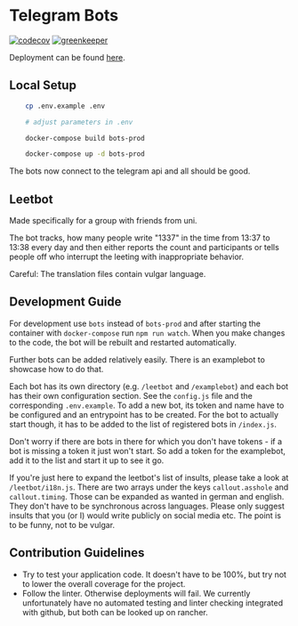 Telegram Bots
====

[![codecov](https://codecov.io/gh/yeldiRium/telegram-bots/branch/master/graph/badge.svg)](https://codecov.io/gh/yeldiRium/telegram-bots)
[![greenkeeper](https://badges.greenkeeper.io/yeldiRium/telegram-bots.svg)](https://greenkeeper.io/)

Deployment can be found [here](https://github.com/yeldiRium/telegram-bots-deployment/).

Local Setup
----

```bash
    cp .env.example .env

    # adjust parameters in .env

    docker-compose build bots-prod

    docker-compose up -d bots-prod
```

The bots now connect to the telegram api and all should be good.

Leetbot
----

Made specifically for a group with friends from uni.

The bot tracks, how many people write "1337" in the time from 13:37 to 13:38
every day and then either reports the count and participants or tells people off
who interrupt the leeting with inappropriate behavior.

Careful: The translation files contain vulgar language.

Development Guide
----

For development use `bots` instead of `bots-prod` and after starting the container with `docker-compose` run `npm run watch`.
When you make changes to the code, the bot will be rebuilt and restarted automatically.

Further bots can be added relatively easily. There is an examplebot to showcase
how to do that.

Each bot has its own directory (e.g. `/leetbot` and `/examplebot`) and each bot
has their own configuration section. See the `config.js` file and the
corresponding `.env.example`. To add a new bot, its token and name have to be
configured and an entrypoint has to be created. For the bot to actually start
though, it has to be added to the list of registered bots in `/index.js`.

Don't worry if there are bots in there for which you don't have tokens - if a
bot is missing a token it just won't start. So add a token for the examplebot,
add it to the list and start it up to see it go.

If you're just here to expand the leetbot's list of insults, please take a look
at `/leetbot/i18n.js`. There are two arrays under the keys `callout.asshole` and
`callout.timing`. Those can be expanded as wanted in german and english. They
don't have to be synchronous across languages.
Please only suggest insults that you (or I) would write publicly on social media
etc. The point is to be funny, not to be vulgar.

Contribution Guidelines
----

* Try to test your application code. It doesn't have to be 100%, but try not to
lower the overall coverage for the project.
* Follow the linter. Otherwise deployments will fail. We currently unfortunately
have no automated testing and linter checking integrated with github, but both
can be looked up on rancher.
